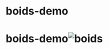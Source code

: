 # boids-demo
# boids-demo![boids](https://github.com/user-attachments/assets/957d1f6a-36cd-468b-9c3c-377163a43be4)
